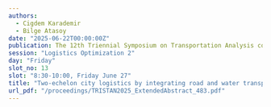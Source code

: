 ```yaml
---
authors:
  - Cigdem Karademir
  - Bilge Atasoy
date: "2025-06-22T00:00:00Z"
publication: The 12th Triennial Symposium on Transportation Analysis conference
session: "Logistics Optimization 2"
day: "Friday"
slot_no: 13
slot: "8:30-10:00, Friday June 27"
title: "Two-echelon city logistics by integrating road and water transport: Amsterdam case study"
url_pdf: "/proceedings/TRISTAN2025_ExtendedAbstract_483.pdf"
---
```

